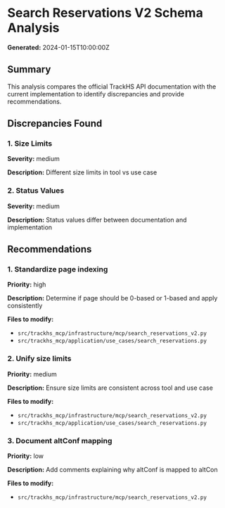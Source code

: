 # Search Reservations V2 Schema Analysis

**Generated:** 2024-01-15T10:00:00Z

## Summary

This analysis compares the official TrackHS API documentation with the current implementation to identify discrepancies and provide recommendations.

## Discrepancies Found

### 1. Size Limits

**Severity:** medium

**Description:** Different size limits in tool vs use case


### 2. Status Values

**Severity:** medium

**Description:** Status values differ between documentation and implementation


## Recommendations

### 1. Standardize page indexing

**Priority:** high

**Description:** Determine if page should be 0-based or 1-based and apply consistently

**Files to modify:**
- `src/trackhs_mcp/infrastructure/mcp/search_reservations_v2.py`
- `src/trackhs_mcp/application/use_cases/search_reservations.py`

### 2. Unify size limits

**Priority:** medium

**Description:** Ensure size limits are consistent across tool and use case

**Files to modify:**
- `src/trackhs_mcp/infrastructure/mcp/search_reservations_v2.py`
- `src/trackhs_mcp/application/use_cases/search_reservations.py`

### 3. Document altConf mapping

**Priority:** low

**Description:** Add comments explaining why altConf is mapped to altCon

**Files to modify:**
- `src/trackhs_mcp/infrastructure/mcp/search_reservations_v2.py`

